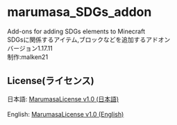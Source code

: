 # marumasa_SDGs_addon
Add-ons for adding SDGs elements to Minecraft
<br>
SDGsに関係するアイテム,ブロックなどを追加するアドオン
<br>
バージョン1.17.11
<br>
制作:malken21
## License(ライセンス)
日本語: [MarumasaLicense v1.0 (日本語)](https://github.com/malken21/MarumasaLicenses/blob/main/MarumasaLicense_v1.0/LICENSE-ja.md)
<br>
<br>
English: [MarumasaLicense v1.0 (English)](https://github.com/malken21/MarumasaLicenses/blob/main/MarumasaLicense_v1.0/LICENSE-en.md)
